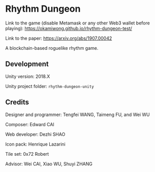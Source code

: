 # Rhythm Dungeon

Link to the game (disable Metamask or any other Web3 wallet before playing): https://okamiwong.github.io/rhythm-dungeon-test/

Link to the paper: https://arxiv.org/abs/1907.00042

A blockchain-based roguelike rhythm game.



## Development

Unity version: 2018.X

Unity project folder: `rhythm-dungeon-unity` 



## Credits

Designer and programmer: Tengfei WANG, Taimeng FU, and Wei WU

Composer: Edward CAI

Web developer: Dezhi SHAO

Icon pack: Henrique Lazarini

Tile set: 0x72 Robert

Advisor: Wei CAI, Xiao WU, Shuyi ZHANG



